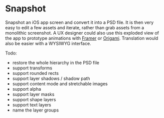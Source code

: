 Snapshot
========

Snapshot an iOS app screen and convert it into a PSD file.
It is then very easy to edit a few assets and iterate, rather than grab assets from a monolithic screenshot.
A UX designer could also use this exploded view of the app to prototype animations with [Framer](http://framerjs.com/) or [Origami](http://facebook.github.io/origami/). Translation would also be easier with a WYSIWYG interface.

Todo:

* restore the whole hierarchy in the PSD file
* support transforms
* support rounded rects
* support layer shadows / shadow path
* support content mode and stretchable images
* support alpha
* support layer masks
* support shape layers
* support text layers
* name the layer groups
